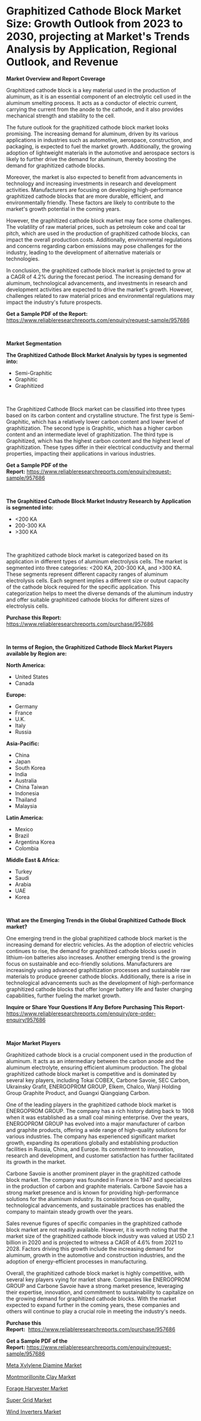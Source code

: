 <p><h1>Graphitized Cathode Block Market Size: Growth Outlook from 2023 to 2030, projecting at Market's Trends Analysis by Application, Regional Outlook, and Revenue</h1></p><p><strong>Market Overview and Report Coverage</strong></p>
<p><p>Graphitized cathode block is a key material used in the production of aluminum, as it is an essential component of an electrolytic cell used in the aluminum smelting process. It acts as a conductor of electric current, carrying the current from the anode to the cathode, and it also provides mechanical strength and stability to the cell.</p><p>The future outlook for the graphitized cathode block market looks promising. The increasing demand for aluminum, driven by its various applications in industries such as automotive, aerospace, construction, and packaging, is expected to fuel the market growth. Additionally, the growing adoption of lightweight materials in the automotive and aerospace sectors is likely to further drive the demand for aluminum, thereby boosting the demand for graphitized cathode blocks.</p><p>Moreover, the market is also expected to benefit from advancements in technology and increasing investments in research and development activities. Manufacturers are focusing on developing high-performance graphitized cathode blocks that are more durable, efficient, and environmentally friendly. These factors are likely to contribute to the market's growth potential in the coming years.</p><p>However, the graphitized cathode block market may face some challenges. The volatility of raw material prices, such as petroleum coke and coal tar pitch, which are used in the production of graphitized cathode blocks, can impact the overall production costs. Additionally, environmental regulations and concerns regarding carbon emissions may pose challenges for the industry, leading to the development of alternative materials or technologies.</p><p>In conclusion, the graphitized cathode block market is projected to grow at a CAGR of 4.2% during the forecast period. The increasing demand for aluminum, technological advancements, and investments in research and development activities are expected to drive the market's growth. However, challenges related to raw material prices and environmental regulations may impact the industry's future prospects.</p></p>
<p><strong>Get a Sample PDF of the Report:</strong> <a href="https://www.reliableresearchreports.com/enquiry/request-sample/957686">https://www.reliableresearchreports.com/enquiry/request-sample/957686</a></p>
<p>&nbsp;</p>
<p><strong>Market Segmentation</strong></p>
<p><strong>The Graphitized Cathode Block Market Analysis by types is segmented into:</strong></p>
<p><ul><li>Semi-Graphitic</li><li>Graphitic</li><li>Graphitized</li></ul></p>
<p>&nbsp;</p>
<p><p>The Graphitized Cathode Block market can be classified into three types based on its carbon content and crystalline structure. The first type is Semi-Graphitic, which has a relatively lower carbon content and lower level of graphitization. The second type is Graphitic, which has a higher carbon content and an intermediate level of graphitization. The third type is Graphitized, which has the highest carbon content and the highest level of graphitization. These types differ in their electrical conductivity and thermal properties, impacting their applications in various industries.</p></p>
<p><strong>Get a Sample PDF of the Report:</strong>&nbsp;<a href="https://www.reliableresearchreports.com/enquiry/request-sample/957686">https://www.reliableresearchreports.com/enquiry/request-sample/957686</a></p>
<p>&nbsp;</p>
<p><strong>The Graphitized Cathode Block Market Industry Research by Application is segmented into:</strong></p>
<p><ul><li><200 KA</li><li>200-300 KA</li><li>>300 KA</li></ul></p>
<p>&nbsp;</p>
<p><p>The graphitized cathode block market is categorized based on its application in different types of aluminum electrolysis cells. The market is segmented into three categories: <200 KA, 200-300 KA, and >300 KA. These segments represent different capacity ranges of aluminum electrolysis cells. Each segment implies a different size or output capacity of the cathode block required for the specific application. This categorization helps to meet the diverse demands of the aluminum industry and offer suitable graphitized cathode blocks for different sizes of electrolysis cells.</p></p>
<p><strong>Purchase this Report:</strong>&nbsp; <a href="https://www.reliableresearchreports.com/purchase/957686">https://www.reliableresearchreports.com/purchase/957686</a></p>
<p>&nbsp;</p>
<p><strong>In terms of Region, the Graphitized Cathode Block Market Players available by Region are:</strong></p>
<p>
    <p> <strong> North America: </strong>
        <ul>
            <li>United States</li>
            <li>Canada</li>
        </ul>
        </p> 
    <p> <strong> Europe: </strong>
        <ul>
            <li>Germany</li>
            <li>France</li>
            <li>U.K.</li>
            <li>Italy</li>
            <li>Russia</li>
        </ul>
        </p> 
    <p> <strong> Asia-Pacific: </strong>
        <ul>
            <li>China</li>
            <li>Japan</li>
            <li>South Korea</li>
            <li>India</li>
            <li>Australia</li>
            <li>China Taiwan</li>
            <li>Indonesia</li>
            <li>Thailand</li>
            <li>Malaysia</li>
        </ul>
        </p> 
    <p> <strong> Latin America: </strong>
        <ul>
            <li>Mexico</li>
            <li>Brazil</li>
            <li>Argentina Korea</li>
            <li>Colombia</li>
        </ul>
        </p> 
    <p> <strong> Middle East & Africa: </strong>
        <ul>
            <li>Turkey</li>
            <li>Saudi</li>
            <li>Arabia</li>
            <li>UAE</li>
            <li>Korea</li>
        </ul>
    </p>
    </p>
<p>&nbsp;</p>
<p><strong>What are the Emerging Trends in the Global Graphitized Cathode Block market?</strong></p>
<p><p>One emerging trend in the global graphitized cathode block market is the increasing demand for electric vehicles. As the adoption of electric vehicles continues to rise, the demand for graphitized cathode blocks used in lithium-ion batteries also increases. Another emerging trend is the growing focus on sustainable and eco-friendly solutions. Manufacturers are increasingly using advanced graphitization processes and sustainable raw materials to produce greener cathode blocks. Additionally, there is a rise in technological advancements such as the development of high-performance graphitized cathode blocks that offer longer battery life and faster charging capabilities, further fueling the market growth.</p></p>
<p><strong>Inquire or Share Your Questions If Any Before Purchasing This Report</strong>- <a href="https://www.reliableresearchreports.com/enquiry/pre-order-enquiry/957686">https://www.reliableresearchreports.com/enquiry/pre-order-enquiry/957686</a></p>
<p>&nbsp;</p>
<p><strong>Major Market Players</strong></p>
<p><p>Graphitized cathode block is a crucial component used in the production of aluminum. It acts as an intermediary between the carbon anode and the aluminum electrolyte, ensuring efficient aluminum production. The global graphitized cathode block market is competitive and is dominated by several key players, including Tokai COBEX, Carbone Savoie, SEC Carbon, Ukrainsky Grafit, ENERGOPROM GROUP, Elkem, Chalco, Wanji Holding Group Graphite Product, and Guangxi Qiangqiang Carbon.</p><p>One of the leading players in the graphitized cathode block market is ENERGOPROM GROUP. The company has a rich history dating back to 1908 when it was established as a small coal mining enterprise. Over the years, ENERGOPROM GROUP has evolved into a major manufacturer of carbon and graphite products, offering a wide range of high-quality solutions for various industries. The company has experienced significant market growth, expanding its operations globally and establishing production facilities in Russia, China, and Europe. Its commitment to innovation, research and development, and customer satisfaction has further facilitated its growth in the market.</p><p>Carbone Savoie is another prominent player in the graphitized cathode block market. The company was founded in France in 1947 and specializes in the production of carbon and graphite materials. Carbone Savoie has a strong market presence and is known for providing high-performance solutions for the aluminum industry. Its consistent focus on quality, technological advancements, and sustainable practices has enabled the company to maintain steady growth over the years.</p><p>Sales revenue figures of specific companies in the graphitized cathode block market are not readily available. However, it is worth noting that the market size of the graphitized cathode block industry was valued at USD 2.1 billion in 2020 and is projected to witness a CAGR of 4.6% from 2021 to 2028. Factors driving this growth include the increasing demand for aluminum, growth in the automotive and construction industries, and the adoption of energy-efficient processes in manufacturing.</p><p>Overall, the graphitized cathode block market is highly competitive, with several key players vying for market share. Companies like ENERGOPROM GROUP and Carbone Savoie have a strong market presence, leveraging their expertise, innovation, and commitment to sustainability to capitalize on the growing demand for graphitized cathode blocks. With the market expected to expand further in the coming years, these companies and others will continue to play a crucial role in meeting the industry's needs.</p></p>
<p><strong>Purchase this Report:</strong>&nbsp;&nbsp;<a href="https://www.reliableresearchreports.com/purchase/957686">https://www.reliableresearchreports.com/purchase/957686</a></p>
<p></p>
<p><strong>Get a Sample PDF of the Report:</strong>&nbsp;<a href="https://www.reliableresearchreports.com/enquiry/request-sample/957686">https://www.reliableresearchreports.com/enquiry/request-sample/957686</a></p>
<p><p><a href="https://github.com/prosalinda88/Market-Research-Report-List-1/blob/main/meta-xylylene-diamine-market.md">Meta Xylylene Diamine Market</a></p><p><a href="https://github.com/amae102299/Market-Research-Report-List-1/blob/main/montmorillonite-clay-market.md">Montmorillonite Clay Market</a></p><p><a href="https://medium.com/@janbogisich/forage-harvester-market-analysis-its-cagr-market-segmentation-and-global-industry-overview-805746f9ec76">Forage Harvester Market</a></p><p><a href="https://medium.com/@royalmiller09/super-grid-market-analysis-its-cagr-market-segmentation-and-global-industry-overview-802863a0165f">Super Grid Market</a></p><p><a href="https://medium.com/@graycehuels/wind-inverters-market-comprehensive-assessment-by-type-application-and-geography-452aee16c344">Wind Inverters Market</a></p></p>
